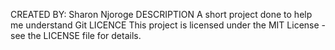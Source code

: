 CREATED BY:
Sharon Njoroge
DESCRIPTION
A short project done to help me understand Git
LICENCE 
This project is licensed under the MIT License - see the LICENSE file for details.

